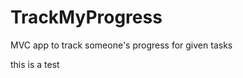 TrackMyProgress
===============

MVC app to track someone's progress for given tasks


this is a test